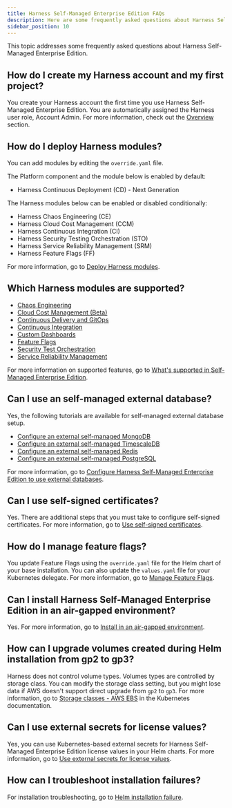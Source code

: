 ```yaml
---
title: Harness Self-Managed Enterprise Edition FAQs
description: Here are some frequently asked questions about Harness Self-Managed Enterprise Edition.
sidebar_position: 10
---
```


This topic addresses some frequently asked questions about Harness Self-Managed Enterprise Edition.

## How do I create my Harness account and my first project?

You create your Harness account the first time you use Harness Self-Managed Enterprise Edition. You are automatically assigned the Harness user role, Account Admin. For more information, check out the [Overview](/docs/self-managed-enterprise-edition/smp-overview) section.

## How do I deploy Harness modules?

You can add modules by editing the `override.yaml` file.

The Platform component and the module below is enabled by default:

- Harness Continuous Deployment (CD) - Next Generation

The Harness modules below can be enabled or disabled conditionally:

- Harness Chaos Engineering (CE)
- Harness Cloud Cost Management (CCM)
- Harness Continuous Integration (CI)
- Harness Security Testing Orchestration (STO)
- Harness Service Reliability Management (SRM)
- Harness Feature Flags (FF)

For more information, go to [Deploy Harness modules](/docs/self-managed-enterprise-edition/install/install-using-helm#deploy-harness-modules).

## Which Harness modules are supported?

- [Chaos Engineering](/docs/chaos-engineering/whats-supported)
- [Cloud Cost Management (Beta)](/docs/cloud-cost-management/get-started/ccm-smp/smp-ccm-roadmap)
- [Continuous Delivery and GitOps](/docs/continuous-delivery/cd-integrations)
- [Continuous Integration](/docs/continuous-integration/use-ci/set-up-build-infrastructure/which-build-infrastructure-is-right-for-me/#feature-compatibility-matrix)
- [Custom Dashboards](/docs/platform/dashboards/cdb-whats-supported)
- [Feature Flags](/docs/feature-flags/ff-supported-platforms)
- [Security Test Orchestration](/docs/security-testing-orchestration/whats-supported/sto-deployments)
- [Service Reliability Management](/docs/service-reliability-management/srm-whats-supported)

For more information on supported features, go to [What's supported in Self-Managed Enterprise Edition](/docs/self-managed-enterprise-edition/smp-supported-platforms).

## Can I use an self-managed external database?

Yes, the following tutorials are available for self-managed external database setup.

- [Configure an external self-managed MongoDB](/docs/self-managed-enterprise-edition/advanced-configurations/external-db/use-an-external-self-managed-mongodb/)
- [Configure an external self-managed TimescaleDB](/docs/self-managed-enterprise-edition/advanced-configurations/external-db/use-an-external-sm-timescaledb/)
- [Configure an external self-managed Redis](/docs/self-managed-enterprise-edition/advanced-configurations/external-db/use-an-external-redis-database/)
- [Configure an external self-managed PostgreSQL](/docs/self-managed-enterprise-edition/advanced-configurations/external-db/use-an-external-postgres-database/)

For more information, go to [Configure Harness Self-Managed Enterprise Edition to use external databases](/docs/self-managed-enterprise-edition/advanced-configurations/external-db/configure-external-databases).

## Can I use self-signed certificates?

Yes. There are additional steps that you must take to configure self-signed certificates. For more information, go to [Use self-signed certificates](/docs/self-managed-enterprise-edition/install/install-using-helm#use-self-signed-certificates-with-helm-based-installations).

## How do I manage feature flags?

You update Feature Flags using the `override.yaml` file for the Helm chart of your base installation. You can also update the `values.yaml` file for your Kubernetes delegate. For more information, go to [Manage Feature Flags](/docs/self-managed-enterprise-edition/install/manage-feature-flags).

## Can I install Harness Self-Managed Enterprise Edition in an air-gapped environment?

Yes. For more information, go to [Install in an air-gapped environment](/docs/self-managed-enterprise-edition/install/install-in-an-air-gapped-environment).

## How can I upgrade volumes created during Helm installation from gp2 to gp3?

Harness does not control volume types. Volumes types are controlled by storage class. You can modify the storage class setting, but you might lose data if AWS doesn't support direct upgrade from `gp2` to `gp3`. For more information, go to [Storage classes - AWS EBS](https://kubernetes.io/docs/concepts/storage/storage-classes/#aws-ebs) in the Kubernetes documentation.

## Can I use external secrets for license values?

Yes, you can use Kubernetes-based external secrets for Harness Self-Managed Enterprise Edition license values in your Helm charts. For more information, go to [Use external secrets for license values](/docs/self-managed-enterprise-edition/advanced-configurations/use-external-secrets-for-license-values).

## How can I troubleshoot installation failures?

For installation troubleshooting, go to [Helm installation failure](/docs/self-managed-enterprise-edition/troubleshooting/helm-install-failure).
